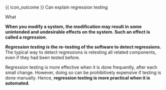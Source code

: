 <span id="prereqs"></span>

<span id="outcomes">{{ icon_outcome }} Can explain regression testing</span>

<span id="title">What</span>

<div id="body">

**When you modify a system, the modification may result in some unintended and undesirable effects on the system. Such an effect is called a _regression_.**

**_Regression testing_ is the re-testing of the software to detect regressions.** The typical way to detect regressions is retesting all related components, even if they had been tested before.

Regression testing is more effective when it is done frequently, after each small change. However, doing so can be prohibitively expensive if testing is done manually. Hence, **regression testing is more practical when it is automated**.

</div>

<div id="extras">
 <include src="exercisesPanel.md" boilerplate/>
</div>
